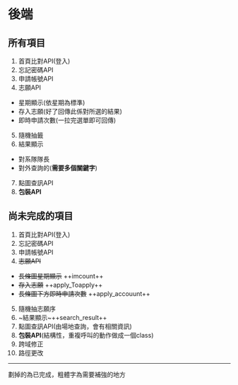 # 後端
##  所有項目
1. 首頁比對API(登入)
2. 忘記密碼API
3. 申請帳號API
4. 志願API
 - 星期顯示(依星期為標準)
 - 存入志願(好了回傳此係對所選的結果)
 - 即時申請次數(一拉完選單即可回傳)
5. 隨機抽籤
6. 結果顯示
 - 對系隊隊長
 - 對外查詢的(**需要多個關鍵字**)
7. 點圖查訊API
8. **包裝API**

##  尚未完成的項目
1. 首頁比對API(登入)
2. 忘記密碼API
3. 申請帳號API
4. ~~志願API~~ 
 - ~~長條圖星期顯示~~ ++imcount++
 - ~~存入志願~~ ++apply_Toapply++
 - ~~長條圖下方即時申請次數~~ ++apply_accouunt++
5. 隨機抽志願序
6. ~結果顯示~++search_result++
7. 點圖查訊API(由場地查詢，會有相關資訊)
8. **包裝API**(結構性，重複呼叫的動作做成一個class)
9. 跨域修正
10. 路徑更改


******************************************************************
劃掉的為已完成，粗體字為需要補強的地方
